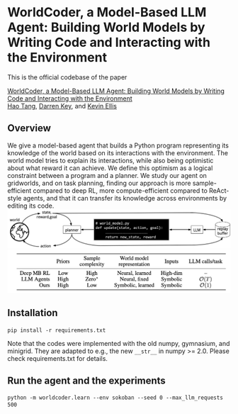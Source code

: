 # WorldCoder, a Model-Based LLM Agent: Building World Models by Writing Code and Interacting with the Environment

This is the official codebase of the paper

[WorldCoder, a Model-Based LLM Agent: Building World Models by Writing Code and Interacting with the Environment](https://arxiv.org/pdf/2402.12275)\
[Hao Tang](https://haotang1995.github.io/), [Darren Key](https://darrenkey.github.io/), and [Kevin Ellis](https://www.cs.cornell.edu/~ellisk/)

## Overview

We give a model-based agent that builds a Python program representing its knowledge of the world based on its interactions with the environment. The world model tries to explain its interactions, while also being optimistic about what reward it can achieve. We define this optimism as a logical constraint between a program and a planner. We study our agent on gridworlds, and on task planning, finding our approach is more sample-efficient compared to deep RL, more compute-efficient compared to ReAct-style agents, and that it can transfer its knowledge across environments by editing its code.
![framework](assets/framework.jpg)
![comparison](assets/comparison.jpg)

## Installation

```
pip install -r requirements.txt
```
Note that the codes were implemented with the old numpy, gymnasium, and minigrid. They are adapted to e.g., the new `__str__` in numpy >= 2.0. Please check requirements.txt for details. 

## Run the agent and the experiments 
```
python -m worldcoder.learn --env sokoban --seed 0 --max_llm_requests 500
```


